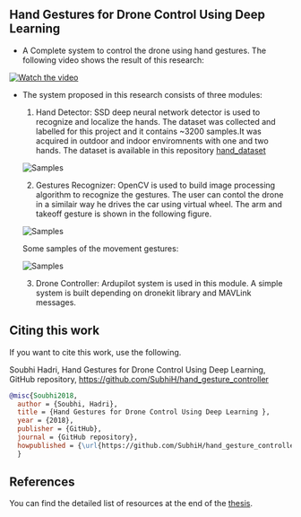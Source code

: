 ## Hand Gestures for Drone Control Using Deep Learning

- A Complete system to control the drone using hand gestures. The following video shows the result of this research:


[![Watch the video](https://github.com/SubhiH/hand_gesture_controller/blob/master/demo/demo_1.png)](https://www.youtube.com/watch?v=_vK-ca2MNX4)

- The system proposed in this research consists of three modules:
  1.  Hand Detector: SSD deep neural network detector is used to recognize and localize the hands. 
  The dataset was collected and labelled for this project and it contains ~3200 samples.It was acquired in outdoor and indoor enviromnents with one and two hands. The dataset is available in this repository [hand_dataset](https://github.com/SubhiH/hand_dataset)
  
  ![Samples](https://github.com/SubhiH/hand_gesture_controller/blob/master/demo/demo_2.png)
  
  2. Gestures Recognizer: OpenCV is used to build image processing algorithm to recognize the gestures. The user can contol the drone in a similair way he drives the car using virtual wheel. The arm and takeoff gesture is shown in the following figure.
  
    ![Samples](https://github.com/SubhiH/hand_gesture_controller/blob/master/demo/demo_3.png)
    
    Some samples of the movement gestures:
    
    ![Samples](https://github.com/SubhiH/hand_gesture_controller/blob/master/demo/demo_4.png)

  
  3.  Drone Controller: Ardupilot system is used in this module. A simple system is built depending on dronekit library and   MAVLink messages.



## Citing this work

If you want to cite this work, use the following.

Soubhi Hadri, Hand Gestures for Drone Control Using Deep Learning, GitHub repository, https://github.com/SubhiH/hand_gesture_controller
```bib
@misc{Soubhi2018,
  author = {Soubhi, Hadri},
  title = {Hand Gestures for Drone Control Using Deep Learning },
  year = {2018},
  publisher = {GitHub},
  journal = {GitHub repository},
  howpublished = {\url{https://github.com/SubhiH/hand_gesture_controller}}
  }
```

## References

You can find the detailed list of resources at the end of the [thesis](https://github.com/SubhiH/hand_dataset).
